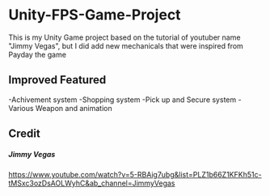 # Unity-FPS-Game-Project
This is my Unity Game project based on the tutorial of youtuber name "Jimmy Vegas", but I did add new mechanicals that were inspired from Payday the game
## Improved Featured
-Achivement system
-Shopping system
-Pick up and Secure system
-Various Weapon and animation 

## Credit
##### Jimmy Vegas
https://www.youtube.com/watch?v=5-RBAig7ubg&list=PLZ1b66Z1KFKh51c-tMSxc3ozDsAOLWyhC&ab_channel=JimmyVegas



